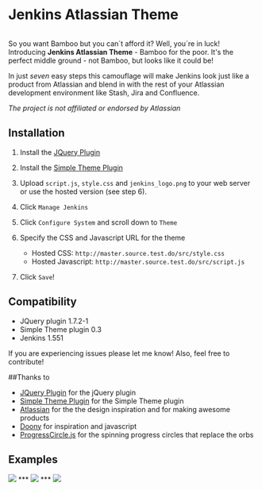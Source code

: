 # Jenkins Atlassian Theme

<img src="http://danieljonsson.net/jenkins_beard.png" alt="" />

So you want Bamboo but you can´t afford it? Well, you´re in luck! Introducing **Jenkins Atlassian Theme** - Bamboo for the poor. It's the perfect middle ground - not Bamboo, but looks like it could be! 

In just *seven* easy steps this camouflage will make Jenkins look just like a product from Atlassian and blend in with the rest of your Atlassian development environment like Stash, Jira and Confluence. 

*The project is not affiliated or endorsed by Atlassian*

## Installation 

1. Install the [JQuery Plugin][jquery]

1. Install the [Simple Theme Plugin][simple]

1. Upload `script.js`, `style.css` and `jenkins_logo.png` to your web server or use the hosted version (see step 6).

1. Click `Manage Jenkins`

1. Click `Configure System` and scroll down to `Theme`

1. Specify the CSS and Javascript URL for the theme
    - Hosted CSS: `http://master.source.test.do/src/style.css`
    - Hosted Javascript: `http://master.source.test.do/src/script.js`

1. Click `Save`!


## Compatibility
- JQuery plugin 1.7.2-1
- Simple Theme plugin 0.3
- Jenkins 1.551

If you are experiencing issues please let me know! Also, feel free to contribute!

##Thanks to
- [JQuery Plugin][jquery] for the jQuery plugin
- [Simple Theme Plugin][simple] for the Simple Theme plugin
- [Atlassian][atlassian] for the the design inspiration and for making awesome products
- [Doony][doony] for inspiration and javascript
- [ProgressCircle.js][progresscircle] for the spinning progress circles that replace the orbs 

## Examples
<img src="http://danieljonsson.net/atlassian_theme/full_view.png" />
***
<img src="http://danieljonsson.net/atlassian_theme/console_output.png" />
***
<img src="http://danieljonsson.net/atlassian_theme/build_executors.png" />

[jquery]: https://wiki.jenkins-ci.org/display/JENKINS/jQuery+Plugin
[simple]: https://wiki.jenkins-ci.org/display/JENKINS/Simple+Theme+Plugin
[doony]: https://github.com/kevinburke/doony
[progresscircle]: https://github.com/qiao/ProgressCircle.js
[atlassian]: http://atlassian.com

